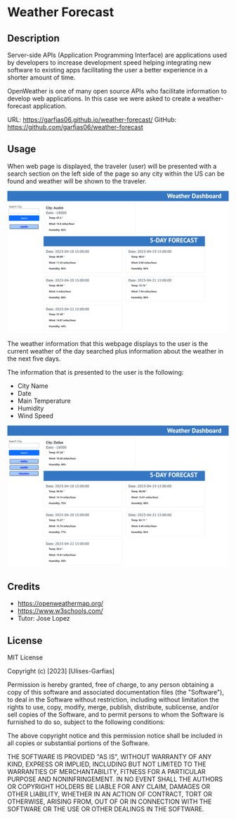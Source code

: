 # Weather Forecast

## Description
Server-side APIs (Application Programming Interface) are applications used by developers to increase development speed helping integrating new software to existing apps facilitating the user a better experience in a shorter amount of time.

OpenWeather is one of many open source APIs who facilitate information to develop web applications. In this case we were asked to create a weather-forecast application.

URL: https://garfias06.github.io/weather-forecast/
GitHub: https://github.com/garfias06/weather-forecast

## Usage
When web page is displayed, the traveler (user) will be presented with a search section on the left side of the page so any city within the US can be found and weather will be shown to the traveler.

![city1](./assets/images/city1.jpg)

The weather information that this webpage displays to the user is the current weather of the day searched plus information about the weather in the next five days.

The information that is presented to the user is the following:
- City Name
- Date
- Main Temperature
- Humidity
- Wind Speed

![city2](./assets/images/city2.jpg)

## Credits
- https://openweathermap.org/
- https://www.w3schools.com/
- Tutor: Jose Lopez

## License
MIT License

Copyright (c) [2023] [Ulises-Garfias]

Permission is hereby granted, free of charge, to any person obtaining a copy
of this software and associated documentation files (the "Software"), to deal
in the Software without restriction, including without limitation the rights
to use, copy, modify, merge, publish, distribute, sublicense, and/or sell
copies of the Software, and to permit persons to whom the Software is
furnished to do so, subject to the following conditions:

The above copyright notice and this permission notice shall be included in all
copies or substantial portions of the Software.

THE SOFTWARE IS PROVIDED "AS IS", WITHOUT WARRANTY OF ANY KIND, EXPRESS OR
IMPLIED, INCLUDING BUT NOT LIMITED TO THE WARRANTIES OF MERCHANTABILITY,
FITNESS FOR A PARTICULAR PURPOSE AND NONINFRINGEMENT. IN NO EVENT SHALL THE
AUTHORS OR COPYRIGHT HOLDERS BE LIABLE FOR ANY CLAIM, DAMAGES OR OTHER
LIABILITY, WHETHER IN AN ACTION OF CONTRACT, TORT OR OTHERWISE, ARISING FROM,
OUT OF OR IN CONNECTION WITH THE SOFTWARE OR THE USE OR OTHER DEALINGS IN THE
SOFTWARE.